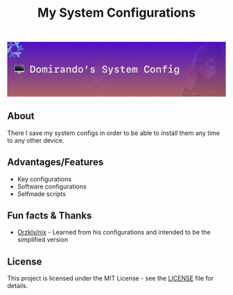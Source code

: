 <p align="center">
<h1 align="center">My System Configurations</h1>
</p>
<br/>
<p align="center">
    <img src=".github/assets/header.png" alt="Domirando's Sys Config">
</p>

## About

There I save my system configs in order to be able to install them any time to any other device.


## Advantages/Features

- Key configurations
- Software configurations
- Selfmade scripts


## Fun facts & Thanks

- [Orzklv/nix](https://github.com/orzklv/nix) - Learned from his configurations and intended to be the simplified version

## License

This project is licensed under the MIT License - see the [LICENSE](LICENSE) file for details.
